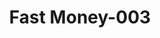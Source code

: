 ---
layout: question
title: Fast Money-003
number: 83
question: Name something that a woman never forgets about her fiance's marriage proposal.
answer1: The way he asked her | 43
answer2: The place | 31
answer3: The size of the ring | 22
answer4:
answer5:
answer6:
answer7:
answer8:
answer9:
answer10:
---